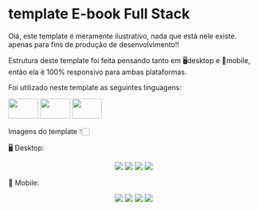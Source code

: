 # template E-book Full Stack

Olá, este template é meramente ilustrativo, nada que está nele existe. apenas para fins de produção de desenvolvimento!!

Estrutura deste template foi feita pensando tanto em 🖥desktop e 📱mobile, então ela é 100% responsivo para ambas plataformas.

   Foi utilizado neste template as seguintes linguagens:

   <img height="40" width="60" src="https://cdn.jsdelivr.net/gh/devicons/devicon/icons/html5/html5-original.svg" />
   <img height="40" width="60" src="https://cdn.jsdelivr.net/gh/devicons/devicon/icons/css3/css3-original.svg" />
   <img height="40" width="60" src="https://cdn.jsdelivr.net/gh/devicons/devicon/icons/jquery/jquery-original-wordmark.svg" />

Imagens do template 👇🏻
  
  🖥 Desktop:
  <div align="center">
    <img src="https://cdn.discordapp.com/attachments/799033637789761556/1083744796536999996/image.png" />
    <img src="https://cdn.discordapp.com/attachments/799033637789761556/1083744797157765150/image.png" />
    <img src="https://cdn.discordapp.com/attachments/799033637789761556/1083744797493297262/image.png" />
    <img src="https://cdn.discordapp.com/attachments/799033637789761556/1083744797820457000/image.png" />
   </div>
    
  📱 Mobile:
   <div align="center">
      <img src="https://cdn.discordapp.com/attachments/799033637789761556/1083745833264107520/image.png" />
      <img src="https://cdn.discordapp.com/attachments/799033637789761556/1083745833582862456/image.png" />
      <img src="https://cdn.discordapp.com/attachments/799033637789761556/1083745833834516480/image.png" />
      <img src="https://cdn.discordapp.com/attachments/799033637789761556/1083745834048442488/image.png" />
   </div>

